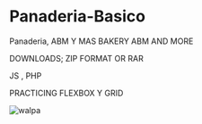 # Panaderia-Basico
Panaderia, ABM Y MAS
BAKERY ABM AND MORE

DOWNLOADS; ZIP FORMAT OR RAR


JS , PHP

PRACTICING FLEXBOX Y GRID

![walpa](https://user-images.githubusercontent.com/45461667/142747281-6e615d45-1b07-46ba-bf09-9ec6cff896c3.png)
